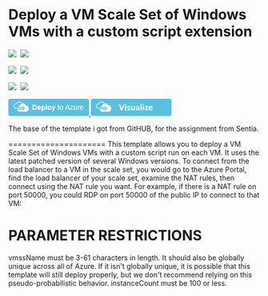 # Deploy a VM Scale Set of Windows VMs with a custom script extension

<IMG SRC="https://azurequickstartsservice.blob.core.windows.net/badges/201-vmss-custom-script-windows/PublicLastTestDate.svg" />&nbsp;
<IMG SRC="https://azurequickstartsservice.blob.core.windows.net/badges/201-vmss-custom-script-windows/PublicDeployment.svg" />&nbsp;

<IMG SRC="https://azurequickstartsservice.blob.core.windows.net/badges/201-vmss-custom-script-windows/FairfaxLastTestDate.svg" />&nbsp;
<IMG SRC="https://azurequickstartsservice.blob.core.windows.net/badges/201-vmss-custom-script-windows/FairfaxDeployment.svg" />&nbsp;

<IMG SRC="https://azurequickstartsservice.blob.core.windows.net/badges/201-vmss-custom-script-windows/BestPracticeResult.svg" />&nbsp;
<IMG SRC="https://azurequickstartsservice.blob.core.windows.net/badges/201-vmss-custom-script-windows/CredScanResult.svg" />&nbsp;

<a href="https://portal.azure.com/#create/Microsoft.Template/uri/https%3A%2F%2Fraw.githubusercontent.com%2FAzure%2Fazure-quickstart-templates%2Fmaster%2F201-vmss-custom-script-windows%2Fazuredeploy.json" target="_blank">
    <img src="https://raw.githubusercontent.com/Azure/azure-quickstart-templates/master/1-CONTRIBUTION-GUIDE/images/deploytoazure.png"/>
</a>
<a href="http://armviz.io/#/?load=https%3A%2F%2Fraw.githubusercontent.com%2FAzure%2Fazure-quickstart-templates%2Fmaster%2F201-vmss-custom-script-windows%2Fazuredeploy.json" target="_blank">
    <img src="https://raw.githubusercontent.com/Azure/azure-quickstart-templates/master/1-CONTRIBUTION-GUIDE/images/visualizebutton.png"/>
</a>

The base of the template i got from GitHUB, for the assignment from Sentia. 

=====================
This template allows you to deploy a VM Scale Set of Windows VMs with a custom script run on each VM. It uses the latest patched version of several Windows versions. To connect from the load balancer to a VM in the scale set, you would go to the Azure Portal, find the load balancer of your scale set, examine the NAT rules, then connect using the NAT rule you want. For example, if there is a NAT rule on port 50000, you could RDP on port 50000 of the public IP to connect to that VM:

PARAMETER RESTRICTIONS
======================

vmssName must be 3-61 characters in length. It should also be globally unique across all of Azure. If it isn't globally unique, it is possible that this template will still deploy properly, but we don't recommend relying on this pseudo-probabilistic behavior.
instanceCount must be 100 or less.

